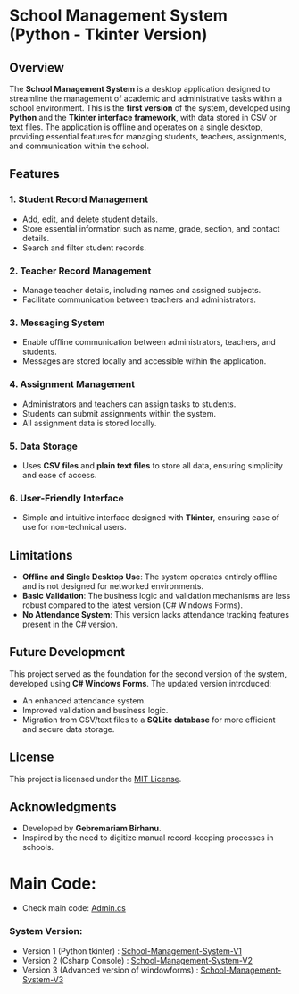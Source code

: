 # School Management System (Python - Tkinter Version)

## Overview

The **School Management System** is a desktop application designed to streamline the management of academic and administrative tasks within a school environment. This is the **first version** of the system, developed using **Python** and the **Tkinter interface framework**, with data stored in CSV or text files. The application is offline and operates on a single desktop, providing essential features for managing students, teachers, assignments, and communication within the school.

## Features

### 1. **Student Record Management**

- Add, edit, and delete student details.
- Store essential information such as name, grade, section, and contact details.
- Search and filter student records.

### 2. **Teacher Record Management**

- Manage teacher details, including names and assigned subjects.
- Facilitate communication between teachers and administrators.

### 3. **Messaging System**

- Enable offline communication between administrators, teachers, and students.
- Messages are stored locally and accessible within the application.

### 4. **Assignment Management**

- Administrators and teachers can assign tasks to students.
- Students can submit assignments within the system.
- All assignment data is stored locally.

### 5. **Data Storage**

- Uses **CSV files** and **plain text files** to store all data, ensuring simplicity and ease of access.

### 6. **User-Friendly Interface**

- Simple and intuitive interface designed with **Tkinter**, ensuring ease of use for non-technical users.

## Limitations

- **Offline and Single Desktop Use**: The system operates entirely offline and is not designed for networked environments.
- **Basic Validation**: The business logic and validation mechanisms are less robust compared to the latest version (C# Windows Forms).
- **No Attendance System**: This version lacks attendance tracking features present in the C# version.

## Future Development

This project served as the foundation for the second version of the system, developed using **C# Windows Forms**. The updated version introduced:
- An enhanced attendance system.
- Improved validation and business logic.
- Migration from CSV/text files to a **SQLite database** for more efficient and secure data storage.

## License

This project is licensed under the [MIT License](LICENSE).

## Acknowledgments

- Developed by **Gebremariam Birhanu**.
- Inspired by the need to digitize manual record-keeping processes in schools.

# Main Code:

- Check main code: [Admin.cs](https://github.com/Gebre-Git/School-Management-System-V2/blob/main/Admin.cs)
  
### System Version:
- Version 1 (Python tkinter) : [School-Management-System-V1](https://github.com/Gebre-Git/School-Management-System-V1)
- Version 2 (Csharp Console) : [School-Management-System-V2](https://github.com/Gebre-Git/School-Management-System-V2)
- Version 3 (Advanced version of windowforms) : [School-Management-System-V3](https://github.com/Gebre-Git/School-Management-System-V3)

